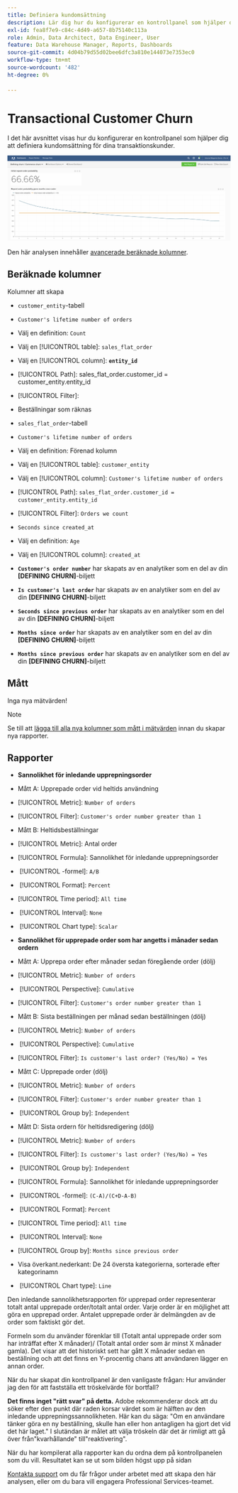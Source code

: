 ```yaml
---
title: Definiera kundomsättning
description: Lär dig hur du konfigurerar en kontrollpanel som hjälper dig att definiera kundomsättning för dina transaktionskunder.
exl-id: fea8f7e9-c84c-4d49-a657-8b75140c113a
role: Admin, Data Architect, Data Engineer, User
feature: Data Warehouse Manager, Reports, Dashboards
source-git-commit: 4d04b79d55d02bee6dfc3a810e144073e7353ec0
workflow-type: tm+mt
source-wordcount: '482'
ht-degree: 0%

---
```


# Transactional Customer Churn

I det här avsnittet visas hur du konfigurerar en kontrollpanel som hjälper dig att definiera kundomsättning för dina transaktionskunder.

![Kontrollpanel för kundomsättning som visar omsättningsfrekvens och kvarhållningsmått](../../assets/churn-deashboard.png)

Den här analysen innehåller [avancerade beräknade kolumner](../data-warehouse-mgr/adv-calc-columns.md).

## Beräknade kolumner

Kolumner att skapa

* `customer_entity`-tabell
* `Customer's lifetime number of orders`
* Välj en definition: `Count`
* Välj en [!UICONTROL table]: `sales_flat_order`
* Välj en [!UICONTROL column]: **`entity_id`**
* [!UICONTROL Path]: sales_flat_order.customer_id = customer_entity.entity_id
* [!UICONTROL Filter]:
* Beställningar som räknas

* `sales_flat_order`-tabell
* `Customer's lifetime number of orders`
* Välj en definition: Förenad kolumn
* Välj en [!UICONTROL table]: `customer_entity`
* Välj en [!UICONTROL column]: `Customer's lifetime number of orders`
* [!UICONTROL Path]: `sales_flat_order.customer_id = customer_entity.entity_id`
* [!UICONTROL Filter]: `Orders we count`

* `Seconds since created_at`
* Välj en definition: `Age`
* Välj en [!UICONTROL column]: `created_at`

* **`Customer's order number`** har skapats av en analytiker som en del av din **[DEFINING CHURN]**-biljett
* **`Is customer's last order`** har skapats av en analytiker som en del av din **[DEFINING CHURN]**-biljett
* **`Seconds since previous order`** har skapats av en analytiker som en del av din **[DEFINING CHURN]**-biljett
* **`Months since order`** har skapats av en analytiker som en del av din **[DEFINING CHURN]**-biljett
* **`Months since previous order`** har skapats av en analytiker som en del av din **[DEFINING CHURN]**-biljett

## Mått

Inga nya mätvärden!

>[!NOTE]
>
>Se till att [lägga till alla nya kolumner som mått i mätvärden](../data-warehouse-mgr/manage-data-dimensions-metrics.md) innan du skapar nya rapporter.

## Rapporter

* **Sannolikhet för inledande upprepningsorder**
* Mått A: Upprepade order vid heltids användning
* [!UICONTROL Metric]: `Number of orders`
* [!UICONTROL Filter]: `Customer's order number greater than 1`

* Mått B: Heltidsbeställningar
* [!UICONTROL Metric]: Antal order

* [!UICONTROL Formula]: Sannolikhet för inledande upprepningsorder
* &#x200B;
  [!UICONTROL -formel]: `A/B`
* &#x200B;
  [!UICONTROL Format]: `Percent`

* [!UICONTROL Time period]: `All time`
* &#x200B;
  [!UICONTROL Interval]: `None`
* &#x200B;
  [!UICONTROL Chart type]: `Scalar`

* **Sannolikhet för upprepade order som har angetts i månader sedan ordern**
* Mått A: Upprepa order efter månader sedan föregående order (dölj)
* [!UICONTROL Metric]: `Number of orders`
* &#x200B;
  [!UICONTROL Perspective]: `Cumulative`
* [!UICONTROL Filter]: `Customer's order number greater than 1`

* Mått B: Sista beställningen per månad sedan beställningen (dölj)
* [!UICONTROL Metric]: `Number of orders`
* &#x200B;
  [!UICONTROL Perspective]: `Cumulative`
* [!UICONTROL Filter]: `Is customer's last order? (Yes/No) = Yes`

* Mått C: Upprepade order (dölj)
* [!UICONTROL Metric]: `Number of orders`
* [!UICONTROL Filter]: `Customer's order number greater than 1`

* &#x200B;
  [!UICONTROL Group by]: `Independent`

* Mått D: Sista ordern för heltidsredigering (dölj)
* [!UICONTROL Metric]: `Number of orders`
* [!UICONTROL Filter]: `Is customer's last order? (Yes/No) = Yes`

* &#x200B;
  [!UICONTROL Group by]: `Independent`

* [!UICONTROL Formula]: Sannolikhet för inledande upprepningsorder
* &#x200B;
  [!UICONTROL -formel]: `(C-A)/(C+D-A-B)`
* &#x200B;
  [!UICONTROL Format]: `Percent`

* [!UICONTROL Time period]: `All time`
* &#x200B;
  [!UICONTROL Interval]: `None`
* [!UICONTROL Group by]: `Months since previous order`
* Visa överkant.nederkant: De 24 översta kategorierna, sorterade efter kategorinamn

* &#x200B;
  [!UICONTROL Chart type]: `Line`

Den inledande sannolikhetsrapporten för upprepad order representerar totalt antal upprepade order/totalt antal order. Varje order är en möjlighet att göra en upprepad order. Antalet upprepade order är delmängden av de order som faktiskt gör det.

Formeln som du använder förenklar till (Totalt antal upprepade order som har inträffat efter X månader)/ (Totalt antal order som är minst X månader gamla). Det visar att det historiskt sett har gått X månader sedan en beställning och att det finns en Y-procentig chans att användaren lägger en annan order.

När du har skapat din kontrollpanel är den vanligaste frågan: Hur använder jag den för att fastställa ett tröskelvärde för bortfall?

**Det finns inget &quot;rätt svar&quot; på detta.** Adobe rekommenderar dock att du söker efter den punkt där raden korsar värdet som är hälften av den inledande upprepningssannolikheten. Här kan du säga: &quot;Om en användare tänker göra en ny beställning, skulle han eller hon antagligen ha gjort det vid det här laget.&quot; I slutändan är målet att välja tröskeln där det är rimligt att gå över från&quot;kvarhållande&quot; till&quot;reaktivering&quot;.

När du har kompilerat alla rapporter kan du ordna dem på kontrollpanelen som du vill. Resultatet kan se ut som bilden högst upp på sidan

[Kontakta support](https://experienceleague.adobe.com/docs/commerce-knowledge-base/kb/troubleshooting/miscellaneous/mbi-service-policies.html) om du får frågor under arbetet med att skapa den här analysen, eller om du bara vill engagera Professional Services-teamet.
